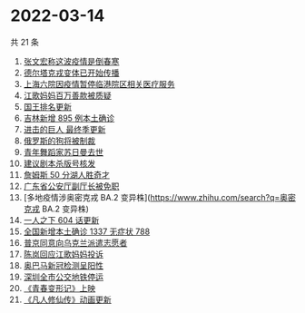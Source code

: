 # 2022-03-14

共 21 条

<!-- BEGIN -->
<!-- 最后更新时间 Mon Mar 14 2022 13:34:05 GMT+0800 (China Standard Time) -->

1. [张文宏称这波疫情是倒春寒](https://www.zhihu.com/search?q=张文宏)
1. [德尔塔克戎变体已开始传播](https://www.zhihu.com/search?q=德尔塔克戎)
1. [上海六院因疫情暂停临港院区相关医疗服务](https://www.zhihu.com/search?q=上海六院)
1. [江歌妈妈百万善款被质疑](https://www.zhihu.com/search?q=江歌妈妈)
1. [国王排名更新](https://www.zhihu.com/search?q=国王排名)
1. [吉林新增 895 例本土确诊](https://www.zhihu.com/search?q=吉林疫情)
1. [进击的巨人 最终季更新](https://www.zhihu.com/search?q=进击的巨人)
1. [俄罗斯的狗将被制裁](https://www.zhihu.com/search?q=俄罗斯的狗)
1. [青年舞蹈家苏日曼去世](https://www.zhihu.com/search?q=苏日曼)
1. [建议剧本杀版号核发](https://www.zhihu.com/search?q=剧本杀)
1. [詹姆斯 50 分湖人胜奇才](https://www.zhihu.com/search?q=湖人)
1. [广东省公安厅副厅长被免职](https://www.zhihu.com/search?q=广东省公安厅副厅长被免职)
1. [多地疫情涉奥密克戎 BA.2 变异株](https://www.zhihu.com/search?q=奥密克戎 BA.2 变异株)
1. [一人之下 604 话更新](https://www.zhihu.com/search?q=一人之下)
1. [全国新增本土确诊 1337 无症状 788](https://www.zhihu.com/search?q=全国新增)
1. [普京同意向乌克兰派遣志愿者](https://www.zhihu.com/search?q=乌克兰志愿者)
1. [陈岚回应江歌妈妈投诉](https://www.zhihu.com/search?q=江歌妈妈陈岚)
1. [奥巴马新冠检测呈阳性](https://www.zhihu.com/search?q=奥巴马)
1. [深圳全市公交地铁停运](https://www.zhihu.com/search?q=深圳全市公交地铁停运)
1. [《青春变形记》上映](https://www.zhihu.com/search?q=青春变形记)
1. [《凡人修仙传》动画更新](https://www.zhihu.com/search?q=凡人修仙传)

<!-- END -->
